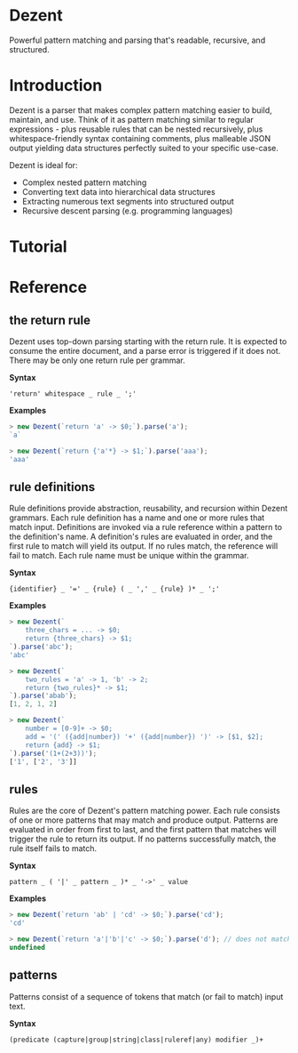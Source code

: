 # Dezent

Powerful pattern matching and parsing that's readable, recursive, and structured.

# Introduction

Dezent is a parser that makes complex pattern matching easier to build, maintain, and use. Think of it as pattern matching similar to regular expressions - plus reusable rules that can be nested recursively, plus whitespace-friendly syntax containing comments, plus malleable JSON output yielding data structures perfectly suited to your specific use-case.

Dezent is ideal for:
* Complex nested pattern matching
* Converting text data into hierarchical data structures
* Extracting numerous text segments into structured output
* Recursive descent parsing (e.g. programming languages)

<!---
# Quick Start Example: Parsing URLs

Dezent is inspired by [Parsing Expression Grammars](https://en.wikipedia.org/wiki/Parsing_expression_grammar) - if you understand the basic concepts of PEGs, Dezent will be easy to follow.

To parse a document, you must create a grammar that describes how your document is parsed. A sample [URL grammar](dist/URL.dezent) is included in this distribution. The grammar looks like this:
```
return ({scheme} ':')? '//' ({userinfo} '@')? {host} (':' {port})? {path} {query}? {fragment}?
    -> {
        URL: $0,
        scheme: $1,
        userinfo: $2,
        host: $3,
        port: $4,
        ...$5,
        query: $6,
        fragment: $7
    };

TODO: rest of grammar
```

To try it out, install Dezent and execute the JSON example using the command-line `dezent` script:

```bash
npm install dezent
PATH=$(npm bin):$PATH; dezent \
    node_modules/dezent/doc/URL.dezent \
    - < 'myscheme://myhost.com/path/to/resource?name1=value%201&name2=value+2'
```

Or, in Javascript:
```javascript
fs = require('fs');
Dezent = require('dezent').Dezent;

var grammar = fs.readFileSync('node_modules/dezent/doc/URL.dezent');
let output = new Dezent(grammar).parse(
    'myscheme://myhost.com/path/to/resource?name1=value%201&name2=value+2'
);
console.log(JSON.stringify(output));
```

Either of the above will produce this output:
```JSON
{
    "URL": "myscheme://myhost.com/path/to/resource?name1=value%201&name2=value+2",
    "scheme": "myscheme",
    "host": "myhost.com",
    "port": null,
    "path": "path/to/resource",
    "pathComponents": ["path", "to", "resource"],
    "query": [
        { "name": "name1", "value": ["value", "%20", "1"] },
        { "name": "name2", "value": ["value 2"] }
    ],
    "fragment": null
}
```
-->

# Tutorial

# Reference

## the return rule
Dezent uses top-down parsing starting with the return rule. It is expected to consume the entire document, and a parse error is triggered if it does not. There may be only one return rule per grammar.

**Syntax**
```
'return' whitespace _ rule _ ';'
```
**Examples**
```javascript
> new Dezent(`return 'a' -> $0;`).parse('a');
`a`

> new Dezent(`return {'a'*} -> $1;`).parse('aaa');
'aaa'
```

## rule definitions
Rule definitions provide abstraction, reusability, and recursion within Dezent grammars. Each rule definition has a name and one or more rules that match input. Definitions are invoked via a rule reference within a pattern to the definition's name. A definition's rules are evaluated in order, and the first rule to match will yield its output. If no rules match, the reference will fail to match. Each rule name must be unique within the grammar.

**Syntax**
```
{identifier} _ '=' _ {rule} ( _ ',' _ {rule} )* _ ';'
```
**Examples**
```javascript
> new Dezent(`
    three_chars = ... -> $0;
    return {three_chars} -> $1;
`).parse('abc');
'abc'

> new Dezent(`
    two_rules = 'a' -> 1, 'b' -> 2;
    return {two_rules}* -> $1;
`).parse('abab');
[1, 2, 1, 2]

> new Dezent(`
    number = [0-9]+ -> $0;
    add = '(' ({add|number}) '+' ({add|number}) ')' -> [$1, $2];
    return {add} -> $1;
`).parse('(1+(2+3))');
['1', ['2', '3']]
```

## rules
Rules are the core of Dezent's pattern matching power. Each rule consists of one or more patterns that may match and produce output. Patterns are evaluated in order from first to last, and the first pattern that matches will trigger the rule to return its output. If no patterns successfully match, the rule itself fails to match.

**Syntax**
```
pattern _ ( '|' _ pattern _ )* _ '->' _ value
```
**Examples**
```javascript
> new Dezent(`return 'ab' | 'cd' -> $0;`).parse('cd');
'cd'

> new Dezent(`return 'a'|'b'|'c' -> $0;`).parse('d'); // does not match
undefined
```

## patterns
Patterns consist of a sequence of tokens that match (or fail to match) input text.

**Syntax**
```
(predicate (capture|group|string|class|ruleref|any) modifier _)+
```

